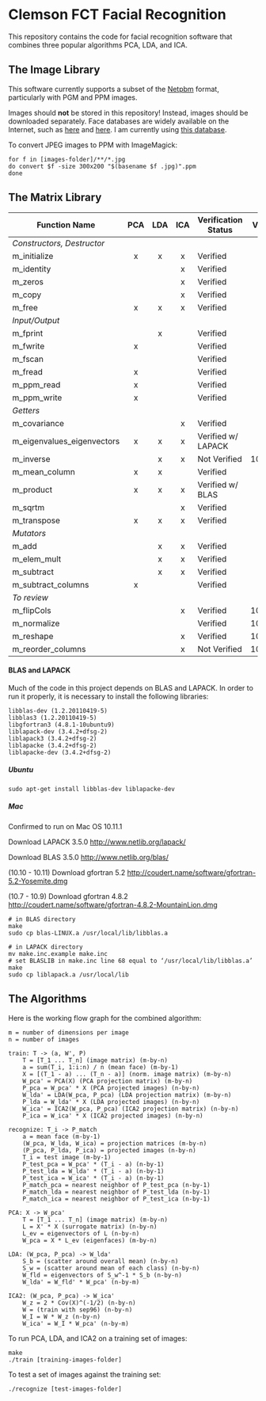 # Clemson FCT Facial Recognition

This repository contains the code for facial recognition software that combines three popular algorithms PCA, LDA, and ICA.

## The Image Library

This software currently supports a subset of the [Netpbm](https://en.wikipedia.org/wiki/Netpbm_format) format, particularly with PGM and PPM images.

Images should __not__ be stored in this repository! Instead, images should be downloaded separately. Face databases are widely available on the Internet, such as [here](http://web.mit.edu/emeyers/www/face_databases.html) and [here](http://face-rec.org/databases/). I am currently using [this database](http://www.cl.cam.ac.uk/research/dtg/attarchive/facedatabase.html).

To convert JPEG images to PPM with ImageMagick:

```
for f in [images-folder]/**/*.jpg
do convert $f -size 300x200 "$(basename $f .jpg)".ppm
done
```

## The Matrix Library

Function Name              | PCA | LDA | ICA | Verification Status | Verify Date | Member
---                        |:---:|:---:|:---:|---                  |---          |---
_Constructors, Destructor_ |     |     |     |                     |             |
m_initialize               |  x  |  x  |  x  | Verified            |             |
m_identity                 |     |     |  x  | Verified            |             |
m_zeros                    |     |     |  x  | Verified            |             |
m_copy                     |     |     |  x  | Verified            |             |
m_free                     |  x  |  x  |  x  | Verified            |             |
_Input/Output_             |     |     |     |                     |             |
m_fprint                   |     |  x  |     | Verified            |             |
m_fwrite                   |  x  |     |     | Verified            |             |
m_fscan                    |     |     |     | Verified            |             |
m_fread                    |  x  |     |     | Verified            |             |
m_ppm_read                 |  x  |     |     | Verified            |             |
m_ppm_write                |  x  |     |     | Verified            |             |
_Getters_                  |     |     |     |                     |             |
m_covariance               |     |     |  x  | Verified            |             |
m_eigenvalues_eigenvectors |  x  |  x  |  x  | Verified w/ LAPACK  |             |
m_inverse                  |     |  x  |  x  | Not Verified        | 10/07/15    | Miller
m_mean_column              |  x  |  x  |     | Verified            |             |
m_product                  |  x  |  x  |  x  | Verified w/ BLAS    |             |
m_sqrtm                    |     |     |  x  | Verified            |             |
m_transpose                |  x  |  x  |  x  | Verified            |             |
_Mutators_                 |     |     |     |                     |             |
m_add                      |     |  x  |  x  | Verified            |             |
m_elem_mult                |     |  x  |  x  | Verified            |             |
m_subtract                 |     |  x  |  x  | Verified            |             |
m_subtract_columns         |  x  |     |     | Verified            |             |
_To review_                |     |     |     |                     |             |
m_flipCols                 |     |     |  x  | Verified            | 10/02/15    | James
m_normalize                |     |     |     | Verified            | 10/02/2015  | James
m_reshape                  |     |     |  x  | Verified            | 10/06/2015  | James
m_reorder_columns          |     |     |  x  | Not Verified        | 10/21/15    | Taylor

#### BLAS and LAPACK

Much of the code in this project depends on BLAS and LAPACK. In order to run it properly, it is necessary to install the following libraries:

    libblas-dev (1.2.20110419-5)
    libblas3 (1.2.20110419-5)
    libgfortran3 (4.8.1-10ubuntu9)
    liblapack-dev (3.4.2+dfsg-2)
    liblapack3 (3.4.2+dfsg-2)
    liblapacke (3.4.2+dfsg-2)
    liblapacke-dev (3.4.2+dfsg-2)

##### Ubuntu

    sudo apt-get install libblas-dev liblapacke-dev

##### Mac

Confirmed to run on Mac OS 10.11.1

Download LAPACK 3.5.0 http://www.netlib.org/lapack/

Download BLAS 3.5.0 http://www.netlib.org/blas/

(10.10 - 10.11) Download gfortran 5.2 http://coudert.name/software/gfortran-5.2-Yosemite.dmg

(10.7 - 10.9) Download gfortran 4.8.2 http://coudert.name/software/gfortran-4.8.2-MountainLion.dmg

    # in BLAS directory
    make
    sudo cp blas-LINUX.a /usr/local/lib/libblas.a

    # in LAPACK directory
    mv make.inc.example make.inc
    # set BLASLIB in make.inc line 68 equal to ‘/usr/local/lib/libblas.a’
    make
    sudo cp liblapack.a /usr/local/lib

## The Algorithms

Here is the working flow graph for the combined algorithm:

    m = number of dimensions per image
    n = number of images

    train: T -> (a, W', P)
        T = [T_1 ... T_n] (image matrix) (m-by-n)
        a = sum(T_i, 1:i:n) / n (mean face) (m-by-1)
        X = [(T_1 - a) ... (T_n - a)] (norm. image matrix) (m-by-n)
        W_pca' = PCA(X) (PCA projection matrix) (m-by-n)
        P_pca = W_pca' * X (PCA projected images) (n-by-n)
        W_lda' = LDA(W_pca, P_pca) (LDA projection matrix) (m-by-n)
        P_lda = W_lda' * X (LDA projected images) (n-by-n)
        W_ica' = ICA2(W_pca, P_pca) (ICA2 projection matrix) (n-by-n)
        P_ica = W_ica' * X (ICA2 projected images) (n-by-n)

    recognize: T_i -> P_match
        a = mean face (m-by-1)
        (W_pca, W_lda, W_ica) = projection matrices (m-by-n)
        (P_pca, P_lda, P_ica) = projected images (n-by-n)
        T_i = test image (m-by-1)
        P_test_pca = W_pca' * (T_i - a) (n-by-1)
        P_test_lda = W_lda' * (T_i - a) (n-by-1)
        P_test_ica = W_ica' * (T_i - a) (n-by-1)
        P_match_pca = nearest neighbor of P_test_pca (n-by-1)
        P_match_lda = nearest neighbor of P_test_lda (n-by-1)
        P_match_ica = nearest neighbor of P_test_ica (n-by-1)

    PCA: X -> W_pca'
        T = [T_1 ... T_n] (image matrix) (m-by-n)
        L = X' * X (surrogate matrix) (n-by-n)
        L_ev = eigenvectors of L (n-by-n)
        W_pca = X * L_ev (eigenfaces) (m-by-n)

    LDA: (W_pca, P_pca) -> W_lda'
        S_b = (scatter around overall mean) (n-by-n)
        S_w = (scatter around mean of each class) (n-by-n)
        W_fld = eigenvectors of S_w^-1 * S_b (n-by-n)
        W_lda' = W_fld' * W_pca' (n-by-m)

    ICA2: (W_pca, P_pca) -> W_ica'
        W_z = 2 * Cov(X)^(-1/2) (n-by-n)
        W = (train with sep96) (n-by-n)
        W_I = W * W_z (n-by-n)
        W_ica' = W_I * W_pca' (n-by-m)

To run PCA, LDA, and ICA2 on a training set of images:

    make
    ./train [training-images-folder]

To test a set of images against the training set:

    ./recognize [test-images-folder]
